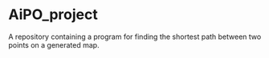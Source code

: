 # AiPO_project
A repository containing a program for finding the shortest path between two points on a generated map.
